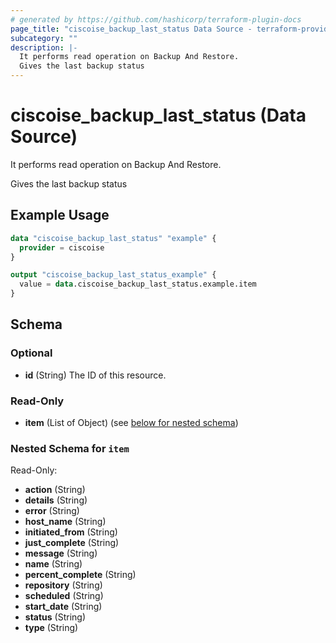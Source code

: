 ```yaml
---
# generated by https://github.com/hashicorp/terraform-plugin-docs
page_title: "ciscoise_backup_last_status Data Source - terraform-provider-ciscoise"
subcategory: ""
description: |-
  It performs read operation on Backup And Restore.
  Gives the last backup status
---
```


# ciscoise_backup_last_status (Data Source)

It performs read operation on Backup And Restore.

Gives the last backup status

## Example Usage

```terraform
data "ciscoise_backup_last_status" "example" {
  provider = ciscoise
}

output "ciscoise_backup_last_status_example" {
  value = data.ciscoise_backup_last_status.example.item
}
```

<!-- schema generated by tfplugindocs -->
## Schema

### Optional

- **id** (String) The ID of this resource.

### Read-Only

- **item** (List of Object) (see [below for nested schema](#nestedatt--item))

<a id="nestedatt--item"></a>
### Nested Schema for `item`

Read-Only:

- **action** (String)
- **details** (String)
- **error** (String)
- **host_name** (String)
- **initiated_from** (String)
- **just_complete** (String)
- **message** (String)
- **name** (String)
- **percent_complete** (String)
- **repository** (String)
- **scheduled** (String)
- **start_date** (String)
- **status** (String)
- **type** (String)


